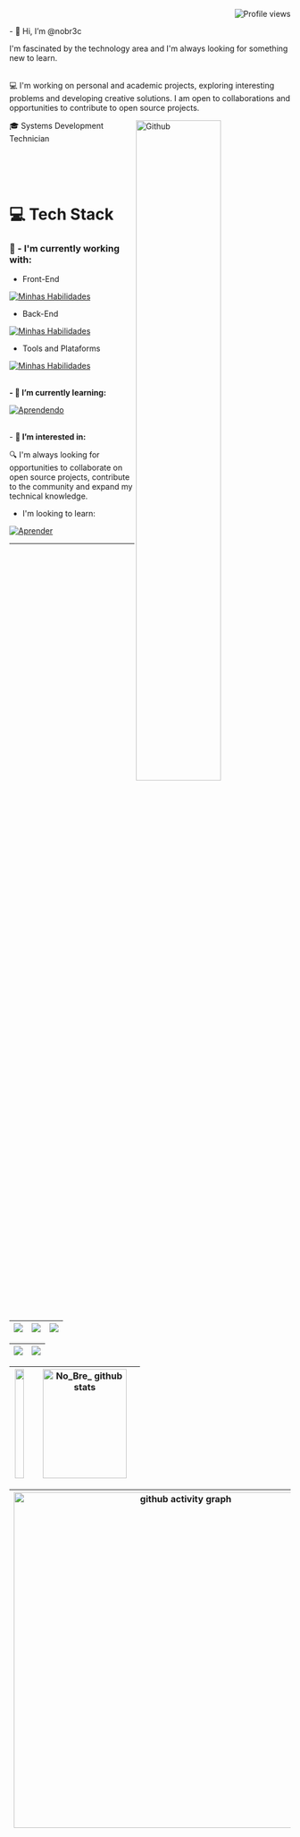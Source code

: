 <p align="right"> <img src="https://komarev.com/ghpvc/?username=nobr3c&color=ff0000" alt="Profile views" /> </p>
- 👋 Hi, I’m @nobr3c
  
I'm fascinated by the technology area and I'm always looking for something new to learn.<br>
<br>

💻 I'm working on personal and academic projects, exploring interesting problems and developing creative solutions. I am open to collaborations and opportunities to contribute to open source projects.<br>

<img width="55%" align="right" alt="Github" src="https://raw.githubusercontent.com/onimur/.github/master/.resources/git-header.svg" />


🎓 Systems Development Technician
<br>
<br>
<br>
<br>
<br>

# 💻 Tech Stack

### 🚀 - I'm currently working with:<br>

- Front-End

[![Minhas Habilidades](https://skillicons.dev/icons?i=java,html,css,bootstrap&theme=dark)](https://skillicons.dev)

- Back-End

[![Minhas Habilidades](https://skillicons.dev/icons?i=docker,sqlite,mysql,firebase&theme=dark)](https://skillicons.dev)

- Tools and Plataforms

[![Minhas Habilidades](https://skillicons.dev/icons?i=androidstudio,eclipse,git,gitlab,vscode,postman&theme=dark)](https://skillicons.dev)

<!-- androidstudio,eclipse,vscode,azure,aws,git,gitlab,postman,,linux -->

<br> **- 🎯 I’m currently learning:** <br>

[![Aprendendo](https://skillicons.dev/icons?i=spring,angular,ts,py&theme=dark)](https://skillicons.dev)
<!--wordpress,ts,idea-->

<br> - **👀 I’m interested in:**

🔍 I'm always looking for opportunities to collaborate on open source projects, contribute to the community and expand my technical knowledge.

- I'm looking to learn: <br> 

[![Aprender](https://skillicons.dev/icons?i=kotlin,mongodb,postgres,graphql&theme=dark&perline=9)](https://skillicons.dev)

<!--tensorflow,ansible,flutter,dart,dotnet,express,gcp,grafana,nodejs,js,kubernetes,ruby,jquery,laravel,kotlin,mongodb,nestjs,nextjs,nginx,perl,postgres,react,reactivex,redux,cpp,graphql,sass -->
 
--------------------------------------------------------------------------------------------------------------------------------------------------------------------

| ![](http://github-profile-summary-cards.vercel.app/api/cards/stats?username=nobr3c&theme=nord_dark) | ![](http://github-profile-summary-cards.vercel.app/api/cards/repos-per-language?username=nobr3c&hide=Html&theme=nord_dark) | ![](http://github-profile-summary-cards.vercel.app/api/cards/most-commit-language?username=nobr3c&theme=nord_dark) |
| :-: | :-: | :-: |

| ![](http://github-profile-summary-cards.vercel.app/api/cards/profile-details?username=nobr3c&theme=nord_dark) | ![](https://github-readme-streak-stats.herokuapp.com/?user=nobr3c&hide_border=true&date_format=M%20j%5B%2C%20Y%5D&background=2D3742&stroke=2D3742&ring=6bbbca&fire=6bbbca&currStreakNum=fff&sideNums=6bbbca&currStreakLabel=6bbbca&sideLabels=fff&dates=fff) |
| :-: | :-: |

|<img width="91%" height="195px" src="https://github-readme-stats.vercel.app/api/top-langs/?username=nobr3c&layout=compact&hide_border=true&title_color=4682B4&text_color=4682B4&bg_color=0d1117" />|<img width="91%" height="195px" src="https://github-readme-stats.vercel.app/api?username=nobr3c&show_icons=true&count_private=true&hide_border=true&title_color=4682B4&icon_color=4682B4&text_color=c9d1d9&bg_color=0d1117" alt="No_Bre_ github stats" />|
| :-: | :-: |

|[<img src="https://github-readme-activity-graph.vercel.app/graph?username=nobr3c&theme=tokyo-night" width="600" alt="github activity graph"/>](https://github.com/ashutosh00710/github-readme-activity-graph)|
| :-: |



<!--

https://github.githubassets.com/assets/profile-joined-github-dark-6369d0efb8b9.svg
 📫 How to reach me [Nobr3c]([https://github.com/](https://linktr.ee/nobre_81)) -->

<!--
<p align="center">:round_pushpin: Contagem de visitantes</p>
<div align="center">
                      <a href="https://github.com/nobr3c">
    <img alt="visitors counter" src="https://profile-counter.glitch.me/nobr3c/count.svg">
   </div> -->


<!--

- 💞️ I’m looking to collaborate on ...
-

<p align="center">:round_pushpin: Contagem de visitantes</p>
<div align="center">
                      <a href="https://github.com/nobr3c">
    <img alt="visitors counter" src="https://profile-counter.glitch.me/nobr3c/count.svg">
   </div> 

<!---
nobr3c/nobr3c is a ✨ special ✨ repository because its `README.md` (this file) appears on your GitHub profile.
You can click the Preview link to take a look at your changes.

-->
